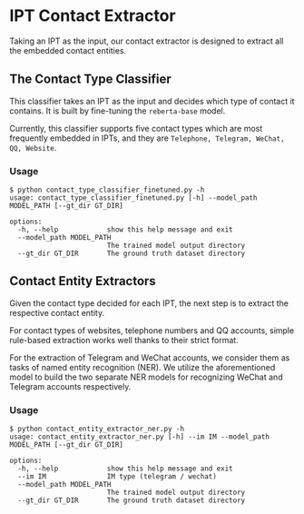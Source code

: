 # IPT Contact Extractor

Taking an IPT as the input, our contact extractor is designed to extract all the embedded contact entities.

## The Contact Type Classifier

This classifier takes an IPT as the input and decides which type of contact it contains. It is built by fine-tuning the `reberta-base` model.

Currently, this classifier supports five contact types which are most frequently embedded in IPTs, and they are `Telephone, Telegram, WeChat, QQ, Website`.

### Usage

```shell
$ python contact_type_classifier_finetuned.py -h
usage: contact_type_classifier_finetuned.py [-h] --model_path MODEL_PATH [--gt_dir GT_DIR]

options:
  -h, --help            show this help message and exit
  --model_path MODEL_PATH
                        The trained model output directory
  --gt_dir GT_DIR       The ground truth dataset directory
```

## Contact Entity Extractors

Given the contact type decided for each IPT, the next step is to extract the respective contact entity. 

For contact types of websites, telephone numbers and QQ accounts, simple rule-based extraction works well thanks to their strict format. 

For the extraction of Telegram and WeChat accounts, we consider them as tasks of named entity recognition (NER). We utilize the aforementioned model to build the two separate NER models for recognizing WeChat and Telegram accounts respectively.

### Usage

```shell
$ python contact_entity_extractor_ner.py -h
usage: contact_entity_extractor_ner.py [-h] --im IM --model_path MODEL_PATH [--gt_dir GT_DIR]

options:
  -h, --help            show this help message and exit
  --im IM               IM type (telegram / wechat)
  --model_path MODEL_PATH
                        The trained model output directory
  --gt_dir GT_DIR       The ground truth dataset directory
```